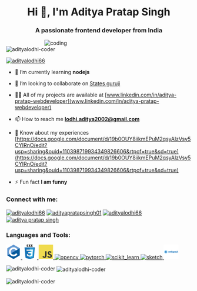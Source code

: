 <h1 align="center">Hi 👋, I'm Aditya Pratap Singh</h1>
<h3 align="center">A passionate frontend developer from India</h3>

<img align="right" alt="coding" width="400" src="https://user-images.githubusercontent.com/55389276/140866485-8fb1c876-9a8f-4d6a-98dc-08c4981eaf70.gif">


<p align="left"> <img src="https://komarev.com/ghpvc/?username=adityalodhi-coder&label=Profile%20views&color=0e75b6&style=flat" alt="adityalodhi-coder" /> </p>

<p align="left"> <a href="https://twitter.com/AdityaPrat62595" target="blank"><img src="https://img.shields.io/twitter/follow/AdityaPrat62595?logo=twitter&style=for-the-badge" alt="adityalodhi66" /></a> </p>

- 🌱 I’m currently learning **nodejs**

- 👯 I’m looking to collaborate on [States guruji](https://www.statsguruji.com/)

- 👨‍💻 All of my projects are available at [www.linkedin.com/in/aditya-pratap-webdeveloper](www.linkedin.com/in/aditya-pratap-webdeveloper)

- 📫 How to reach me **lodhi.aditya2002@gmail.com**

- 📄 Know about my experiences [https://docs.google.com/document/d/19b0OUY8iikmEPuM2qsyAlzVsy5CYIRnO/edit?usp=sharing&ouid=110398719934349826606&rtpof=true&sd=true](https://docs.google.com/document/d/19b0OUY8iikmEPuM2qsyAlzVsy5CYIRnO/edit?usp=sharing&ouid=110398719934349826606&rtpof=true&sd=true)

- ⚡ Fun fact **I am funny**

<h3 align="left">Connect with me:</h3>
<p align="left">
<a href="https://twitter.com/AdityaPrat62595" target="blank"><img align="center" src="https://raw.githubusercontent.com/rahuldkjain/github-profile-readme-generator/master/src/images/icons/Social/twitter.svg" alt="adityalodhi66" height="30" width="40" /></a>
<a href="https://linkedin.com/in/adityapratapsingh01" target="blank"><img align="center" src="https://raw.githubusercontent.com/rahuldkjain/github-profile-readme-generator/master/src/images/icons/Social/linked-in-alt.svg" alt="adityapratapsingh01" height="30" width="40" /></a>
<a href="https://instagram.com/adityalodhi66" target="blank"><img align="center" src="https://raw.githubusercontent.com/rahuldkjain/github-profile-readme-generator/master/src/images/icons/Social/instagram.svg" alt="adityalodhi66" height="30" width="40" /></a>
<a href="https://www.youtube.com/c/aditya pratap singh" target="blank"><img align="center" src="https://raw.githubusercontent.com/rahuldkjain/github-profile-readme-generator/master/src/images/icons/Social/youtube.svg" alt="aditya pratap singh" height="30" width="40" /></a>
</p>

<h3 align="left">Languages and Tools:</h3>
<p align="left"> <a href="https://www.cprogramming.com/" target="_blank" rel="noreferrer"> <img src="https://raw.githubusercontent.com/devicons/devicon/master/icons/c/c-original.svg" alt="c" width="40" height="40"/> </a> <a href="https://www.w3schools.com/css/" target="_blank" rel="noreferrer"> <img src="https://raw.githubusercontent.com/devicons/devicon/master/icons/css3/css3-original-wordmark.svg" alt="css3" width="40" height="40"/> </a> <a href="https://developer.mozilla.org/en-US/docs/Web/JavaScript" target="_blank" rel="noreferrer"> <img src="https://raw.githubusercontent.com/devicons/devicon/master/icons/javascript/javascript-original.svg" alt="javascript" width="40" height="40"/> </a> <a href="https://opencv.org/" target="_blank" rel="noreferrer"> <img src="https://www.vectorlogo.zone/logos/opencv/opencv-icon.svg" alt="opencv" width="40" height="40"/> </a> <a href="https://pytorch.org/" target="_blank" rel="noreferrer"> <img src="https://www.vectorlogo.zone/logos/pytorch/pytorch-icon.svg" alt="pytorch" width="40" height="40"/> </a> <a href="https://scikit-learn.org/" target="_blank" rel="noreferrer"> <img src="https://upload.wikimedia.org/wikipedia/commons/0/05/Scikit_learn_logo_small.svg" alt="scikit_learn" width="40" height="40"/> </a> <a href="https://www.sketch.com/" target="_blank" rel="noreferrer"> <img src="https://www.vectorlogo.zone/logos/sketchapp/sketchapp-icon.svg" alt="sketch" width="40" height="40"/> </a> <a href="https://webpack.js.org" target="_blank" rel="noreferrer"> <img src="https://raw.githubusercontent.com/devicons/devicon/d00d0969292a6569d45b06d3f350f463a0107b0d/icons/webpack/webpack-original-wordmark.svg" alt="webpack" width="40" height="40"/> </a> </p>

<p><img align="left" src="https://github-readme-stats.vercel.app/api/top-langs?username=adityalodhi-coder&show_icons=true&locale=en&layout=compact" alt="adityalodhi-coder" /></p>

<p>&nbsp;<img align="center" src="https://github-readme-stats.vercel.app/api?username=adityalodhi-coder&show_icons=true&locale=en" alt="adityalodhi-coder" /></p>

<p><img align="center" src="https://github-readme-streak-stats.herokuapp.com/?user=adityalodhi-coder&" alt="adityalodhi-coder" /></p>
